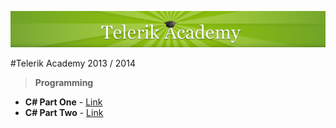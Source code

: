 [![alt text](https://raw.githubusercontent.com/BorislavIvanov/Telerik_Academy/master/Resources/Images/Telerik%20Logo.png "Telerik Academy Logo")](http://academy.telerik.com/)

#Telerik Academy 2013 / 2014

>**Programming**
* **C# Part One** - [Link](https://github.com/BorislavIvanov/Telerik_Academy/tree/master/%3D%3DHome%20Works%3D%3D/Programming/01.%20C%23%20Part%20I)
* **C# Part Two** - [Link](https://github.com/BorislavIvanov/Telerik_Academy/tree/master/%3D%3DHome%20Works%3D%3D/Programming/02.%20C%23%20Part%20II)
